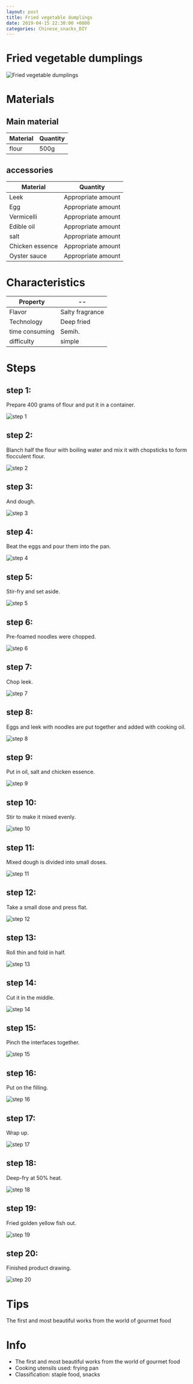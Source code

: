 ```yaml
---
layout: post
title: Fried vegetable dumplings
date: 2019-04-15 22:30:00 +0800
categories: Chinese_snacks_DIY
---
```


# Fried vegetable dumplings

![Fried vegetable dumplings]({{site.baseurl}}/img/402046/402046.jpg)

# Materials


## Main material

Material|Quantity
--|--
flour|500g

## accessories

Material|Quantity
--|--
Leek|Appropriate amount
Egg|Appropriate amount
Vermicelli|Appropriate amount
Edible oil|Appropriate amount
salt|Appropriate amount
Chicken essence|Appropriate amount
Oyster sauce|Appropriate amount

# Characteristics

Property|--
--|--
Flavor|Salty fragrance
Technology|Deep fried
time consuming|Semih.
difficulty|simple

# Steps

## step 1:

Prepare 400 grams of flour and put it in a container.

![step 1]({{site.baseurl}}/img/402046/1.jpg)

## step 2:

Blanch half the flour with boiling water and mix it with chopsticks to form flocculent flour.

![step 2]({{site.baseurl}}/img/402046/2.jpg)

## step 3:

And dough.

![step 3]({{site.baseurl}}/img/402046/3.jpg)

## step 4:

Beat the eggs and pour them into the pan.

![step 4]({{site.baseurl}}/img/402046/4.jpg)

## step 5:

Stir-fry and set aside.

![step 5]({{site.baseurl}}/img/402046/5.jpg)

## step 6:

Pre-foamed noodles were chopped.

![step 6]({{site.baseurl}}/img/402046/6.jpg)

## step 7:

Chop leek.

![step 7]({{site.baseurl}}/img/402046/7.jpg)

## step 8:

Eggs and leek with noodles are put together and added with cooking oil.

![step 8]({{site.baseurl}}/img/402046/8.jpg)

## step 9:

Put in oil, salt and chicken essence.

![step 9]({{site.baseurl}}/img/402046/9.jpg)

## step 10:

Stir to make it mixed evenly.

![step 10]({{site.baseurl}}/img/402046/10.jpg)

## step 11:

Mixed dough is divided into small doses.

![step 11]({{site.baseurl}}/img/402046/11.jpg)

## step 12:

Take a small dose and press flat.

![step 12]({{site.baseurl}}/img/402046/12.jpg)

## step 13:

Roll thin and fold in half.

![step 13]({{site.baseurl}}/img/402046/13.jpg)

## step 14:

Cut it in the middle.

![step 14]({{site.baseurl}}/img/402046/14.jpg)

## step 15:

Pinch the interfaces together.

![step 15]({{site.baseurl}}/img/402046/15.jpg)

## step 16:

Put on the filling.

![step 16]({{site.baseurl}}/img/402046/16.jpg)

## step 17:

Wrap up.

![step 17]({{site.baseurl}}/img/402046/17.jpg)

## step 18:

Deep-fry at 50% heat.

![step 18]({{site.baseurl}}/img/402046/18.jpg)

## step 19:

Fried golden yellow fish out.

![step 19]({{site.baseurl}}/img/402046/19.jpg)

## step 20:

Finished product drawing.

![step 20]({{site.baseurl}}/img/402046/20.jpg)

# Tips

The first and most beautiful works from the world of gourmet food

# Info

- The first and most beautiful works from the world of gourmet food
- Cooking utensils used: frying pan
- Classification: staple food, snacks